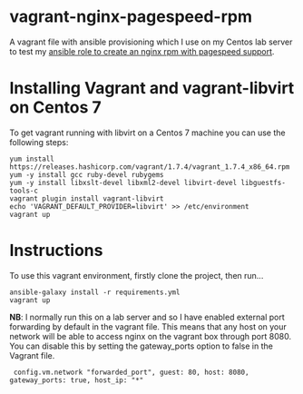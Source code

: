# vagrant-nginx-pagespeed-rpm
A vagrant file with ansible provisioning which I use on my Centos lab server to test my [ansible role to create an nginx rpm with pagespeed support](https://github.com/paulmaunders/ansible-role-nginx-pagespeed-rpm).
# Installing Vagrant and vagrant-libvirt on Centos 7
To get vagrant running with libvirt on a Centos 7 machine you can use the following steps:
```
yum install https://releases.hashicorp.com/vagrant/1.7.4/vagrant_1.7.4_x86_64.rpm
yum -y install gcc ruby-devel rubygems
yum -y install libxslt-devel libxml2-devel libvirt-devel libguestfs-tools-c
vagrant plugin install vagrant-libvirt
echo 'VAGRANT_DEFAULT_PROVIDER=libvirt' >> /etc/environment
vagrant up
```
# Instructions
To use this vagrant environment, firstly clone the project, then run...
```
ansible-galaxy install -r requirements.yml
vagrant up
```
**NB**: I normally run this on a lab server and so I have enabled external port forwarding  by default in the vagrant file. This means that any host on your network will be able to access nginx on the vagrant box through port 8080. You can disable this by setting the gateway_ports option to false in the Vagrant file.
```
 config.vm.network "forwarded_port", guest: 80, host: 8080, gateway_ports: true, host_ip: "*"
```
